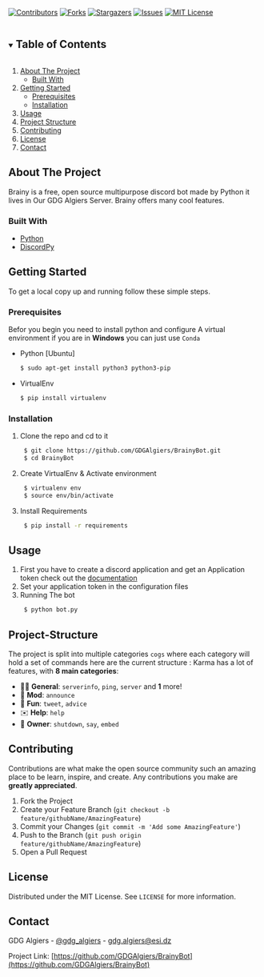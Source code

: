 [![Contributors][contributors-shield]][contributors-url]
[![Forks][forks-shield]][forks-url]
[![Stargazers][stars-shield]][stars-url]
[![Issues][issues-shield]][issues-url]
[![MIT License][license-shield]][license-url]



<!-- TABLE OF CONTENTS -->
<details open="open">
  <summary><h2 style="display: inline-block">Table of Contents</h2></summary>
  <ol>
    <li>
      <a href="#about-the-project">About The Project</a>
      <ul>
        <li><a href="#built-with">Built With</a></li>
      </ul>
    </li>
    <li>
      <a href="#getting-started">Getting Started</a>
      <ul>
        <li><a href="#prerequisites">Prerequisites</a></li>
        <li><a href="#installation">Installation</a></li>
      </ul>
    </li>
    <li><a href="#usage">Usage</a></li>
    <li><a href="#project-structure">Project Structure</a></li>
    <li><a href="#contributing">Contributing</a></li>
    <li><a href="#license">License</a></li>
    <li><a href="#contact">Contact</a></li>
  </ol>
</details>



<!-- ABOUT THE PROJECT -->
## About The Project
Brainy is a free, open source multipurpose discord bot made by Python it lives in Our GDG Algiers Server. Brainy offers many cool features. 


### Built With

* [Python](https://www.python.org/)
* [DiscordPy ](https://discordpy.readthedocs.io/en/stable/)


<!-- GETTING STARTED -->
## Getting Started

To get a local copy up and running follow these simple steps.

### Prerequisites

Befor you begin you need to install python and configure A virtual environment if you are in **Windows** you can just use `Conda` 
* Python [Ubuntu]
  ```sh
  $ sudo apt-get install python3 python3-pip
  ```
* VirtualEnv 
  ```sh
  $ pip install virtualenv
  ```

### Installation

1. Clone the repo and cd to it
   ```sh
    $ git clone https://github.com/GDGAlgiers/BrainyBot.git 
    $ cd BrainyBot
   ```
2. Create VirtualEnv & Activate environment
   ```sh
    $ virtualenv env 
    $ source env/bin/activate
   ```
3. Install Requirements
   ```sh
    $ pip install -r requirements
   ```

<!-- USAGE EXAMPLES -->
## Usage

1. First you have to create a discord application and get an Application token check out the [documentation](https://discord.com/developers/docs/intro)
2. Set your application token in the configuration files  
3. Running The bot
   ```sh
    $ python bot.py 
   ```



<!-- PROJECT STRUCTURE -->
## Project-Structure
The project is split into multiple categories `cogs` where each category will hold a set of commands here are the current structure :
Karma has a lot of features, with **8 main categories**:


*   👩‍💼 **General**: `serverinfo`, `ping`, `server` and **1** more! 
*   🤖 **Mod**: `announce` 
*   👻 **Fun**: `tweet`, `advice`
*   ✉️ **Help**: `help`
*   👑 **Owner**: `shutdown`, `say`, `embed`

<!-- CONTRIBUTING -->
## Contributing

Contributions are what make the open source community such an amazing place to be learn, inspire, and create. Any contributions you make are **greatly appreciated**.

1. Fork the Project
2. Create your Feature Branch (`git checkout -b feature/githubName/AmazingFeature`)
3. Commit your Changes (`git commit -m 'Add some AmazingFeature'`)
4. Push to the Branch (`git push origin feature/githubName/AmazingFeature`)
5. Open a Pull Request



<!-- LICENSE -->
## License

Distributed under the MIT License. See `LICENSE` for more information.

<!-- CONTACT -->
## Contact

GDG Algiers - [@gdg_algiers](https://twitter.com/gdg_algiers) - gdg.algiers@esi.dz

Project Link: [https://github.com/GDGAlgiers/BrainyBot](https://github.com/GDGAlgiers/BrainyBot)


<!-- MARKDOWN LINKS & IMAGES -->
<!-- https://www.markdownguide.org/basic-syntax/#reference-style-links -->
[contributors-shield]: https://img.shields.io/github/contributors/github_username/repo.svg?style=for-the-badge
[contributors-url]: https://github.com/GDGAlgiers/BrainyBot/graphs/contributors
[forks-shield]: https://img.shields.io/github/forks/github_username/repo.svg?style=for-the-badge
[forks-url]: https://github.com/GDGAlgiers/BrainyBot/network/members
[stars-shield]: https://img.shields.io/github/stars/github_username/repo.svg?style=for-the-badge
[stars-url]: https://github.com/GDGAlgiers/BrainyBot/stargazers
[issues-shield]: https://img.shields.io/github/issues/github_username/repo.svg?style=for-the-badge
[issues-url]: https://github.com/GDGAlgiers/BrainyBot/issues
[license-shield]: https://img.shields.io/github/license/github_username/repo.svg?style=for-the-badge
[license-url]: https://github.com/GDGAlgiers/BrainyBot/blob/master/LICENSE.txt